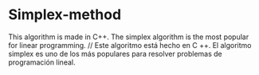 # Simplex-method
 This algorithm is made in C++.
 The simplex algorithm is the most popular for linear programming.
 //
 Este algoritmo está hecho en C ++. 
 El algoritmo simplex es uno de los más populares para resolver problemas de programación lineal.
 
